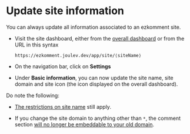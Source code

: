 # Update site information

You can always update all information associated to an ezkomment site.

- Visit the site dashboard, either from the [overall dashboard](/app/dashboard) or from the URL in this syntax

  ```
  https://ezkomment.joulev.dev/app/site/⟨siteName⟩
  ```

- On the navigation bar, click on **Settings**

- Under **Basic information**, you can now update the site name, site domain and site icon (the icon displayed on the overall dashboard).

Do note the following:

- [The restrictions on site name](/docs/comments/create-new-sites#site-name) still apply.

- If you change the site domain to anything other than `*`, the comment section [will no longer be embeddable to your old domain](/docs/comments/create-new-sites#site-domain).
